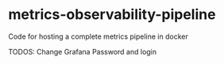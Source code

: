 # metrics-observability-pipeline
 Code for hosting a complete metrics pipeline in docker

TODOS:
Change Grafana Password and login
